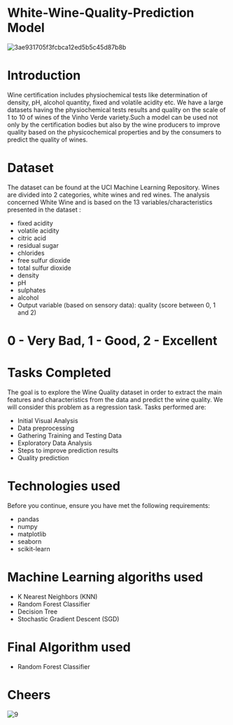 # White-Wine-Quality-Prediction Model

![3ae931705f3fcbca12ed5b5c45d87b8b](https://user-images.githubusercontent.com/75733364/110280262-87b3e080-8000-11eb-8ed1-befa86e287fc.png)

# Introduction

Wine certification includes physiochemical tests like determination of density, pH, alcohol quantity, fixed and volatile acidity etc. We have a large datasets having the physiochemical tests results and quality on the scale of 1 to 10 of wines of the Vinho Verde variety.Such a model can be used not only by the certification bodies but also by the wine producers to improve quality based on the physicochemical properties and by the consumers to predict the quality of wines.

# Dataset
The dataset can be found at the UCI Machine Learning Repository. Wines are divided into 2 categories, white wines and red wines. The analysis concerned White Wine and is based on the 13 variables/characteristics presented in the dataset :

- fixed acidity
- volatile acidity
- citric acid
- residual sugar
- chlorides
- free sulfur dioxide
- total sulfur dioxide
- density
- pH
- sulphates
- alcohol
- Output variable (based on sensory data): quality (score between 0, 1 and 2)

# 0 - Very Bad, 1 - Good, 2 - Excellent


# Tasks Completed

The goal is to explore the Wine Quality dataset in order to extract the main features and characteristics from the data and predict the wine quality. We will consider this problem as a regression task. Tasks performed are:

- Initial Visual Analysis
- Data preprocessing
- Gathering Training and Testing Data
- Exploratory Data Analysis
- Steps to improve prediction results
- Quality prediction


# Technologies used

Before you continue, ensure you have met the following requirements:

- pandas
- numpy
- matplotlib
- seaborn
- scikit-learn

# Machine Learning algoriths used

- K Nearest Neighbors (KNN)
- Random Forest Classifier
- Decision Tree
- Stochastic Gradient Descent (SGD)

# Final Algorithm used
- Random Forest Classifier

# Cheers

![9](https://user-images.githubusercontent.com/75733364/110282071-d8790880-8003-11eb-978f-9d7a5fde777c.jpg)
